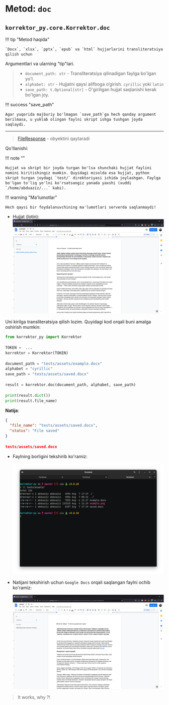 # Metod: `doc`

## **`korrektor_py.core.Korrektor.doc`**

!!! tip "Metod haqida"

    `Docx`, `xlsx`, `pptx`, `epub` va `html` hujjarlarini transliteratsiya qilish uchun

Argumentlari va ularning "tip"lari.

> - `document_path: str` - Transliteratsiya qilinadigan faylga bo'lgan yo'l.
> - `alphabet: str` - Hujjatni qaysi alifboga o’girish. `cyrillic` yoki `latin`
> - `save_path: t.Optional[str]` - O'giriligan hujjat saqlanishi kerak bo'lgan joy.

!!! success "save_path"

    Agar yuqorida majburiy bo'lmagan `save_path`ga hech qanday argument berilmasa, u yuklab olingan faylni skript ishga tushgan joyda saqlaydi.

<hr>

> [FileResponse](/korrektor-py/objects/#korrektor_pymodelsfileresponse) - obyektini qaytaradi

Qo'llanishi:

!!! note ""

    Hujjat va skript bir joyda turgan bo'lsa shunchaki hujjat faylini nomini kiritishingiz mumkin. Quyidagi misolda esa hujjat, python skript turgan joydagi `test/` direktoriyasi ichida joylashgan. Faylga bo'lgan to'liq yo'lni ko'rsatsangiz yanada yaxshi (xuddi `/home/abduaziz/...` kabi).

!!! warning "Ma'lumotlar"

    Hech qaysi bir foydalanuvchining ma'lumotlari serverda saqlanmaydi!

- Hujjat (lotin):
  ![](../assets/document.png)

Uni kirilga transliteratsiya qilish lozim. Quyidagi kod orqali buni amalga oshirish mumkin:

```python
from korrektor_py import Korrektor

TOKEN =  ...
korrektor = Korrektor(TOKEN)

document_path = "tests/assets/example.docx"
alphabet = "cyrillic"
save_path = "tests/assets/saved.docx"

result = korrektor.doc(document_path, alphabet, save_path)

print(result.dict())
print(result.file_name)
```

**Natija**:

```json
{
  "file_name": "tests/assets/saved.docx",
  "status": "File saved"
}

tests/assets/saved.docx
```

- Faylning borligini tekshirib ko'ramiz:

  ![](../assets/doc-saved.png)

- Natijani tekshirish uchun `Google Docs` orqali saqlangan faylni ochib ko'ramiz:

  ![](../assets/doc-result.png)

> It works, why ?!
